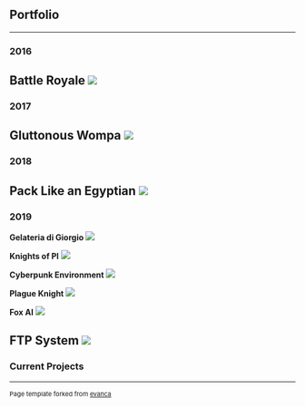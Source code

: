 ## Portfolio
---
### 2016
**Battle Royale**
<img src="images/dummy_thumbnail.jpg?raw=true"/>
---
### 2017
**Gluttonous Wompa**
<img src="images/dummy_thumbnail.jpg?raw=true"/>
---
### 2018
**Pack Like an Egyptian**
<img src="images/dummy_thumbnail.jpg?raw=true"/>
---
### 2019
**Gelateria di Giorgio**
<img src="images/dummy_thumbnail.jpg?raw=true"/>

**Knights of PI**
<img src="images/dummy_thumbnail.jpg?raw=true"/>

**Cyberpunk Environment**
<img src="images/dummy_thumbnail.jpg?raw=true"/>

**Plague Knight**
<img src="images/dummy_thumbnail.jpg?raw=true"/>

**Fox AI**
<img src="images/dummy_thumbnail.jpg?raw=true"/>

**FTP System**
<img src="images/dummy_thumbnail.jpg?raw=true"/>
---
### Current Projects
---
<p style="font-size:11px">Page template forked from <a href="https://github.com/evanca/quick-portfolio">evanca</a></p>
<!-- Remove above link if you don't want to attibute -->